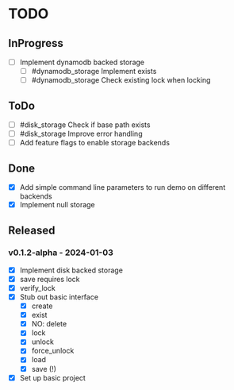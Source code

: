 # TODO

## InProgress

- [ ] Implement dynamodb backed storage
	- [ ] #dynamodb_storage Implement exists
	- [ ] #dynamodb_storage Check existing lock when locking

## ToDo
- [ ] #disk_storage Check if base path exists
- [ ] #disk_storage Improve error handling
- [ ] Add feature flags to enable storage backends

## Done
- [x] Add simple command line parameters to run demo on different backends
- [x] Implement null storage

## Released

### v0.1.2-alpha - 2024-01-03
- [x] Implement disk backed storage
- [x] save requires lock
- [x] verify_lock
- [x] Stub out basic interface
	- [x] create
	- [x] exist
	- [x] NO: delete
	- [x] lock
	- [x] unlock
	- [x] force_unlock
	- [x] load
	- [x] save (!)
- [x] Set up basic project
